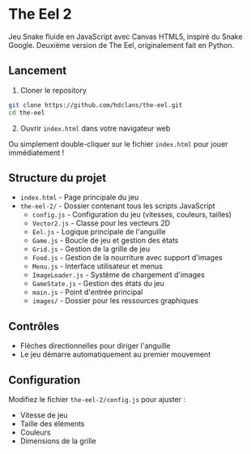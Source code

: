 # The Eel 2

Jeu Snake fluide en JavaScript avec Canvas HTML5, inspiré du Snake Google. Deuxième version de The Eel, originalement fait en Python.

## Lancement

1. Cloner le repository
```bash
git clone https://github.com/hdclans/the-eel.git
cd the-eel
```

2. Ouvrir `index.html` dans votre navigateur web

Ou simplement double-cliquer sur le fichier `index.html` pour jouer immédiatement !

## Structure du projet
- `index.html` - Page principale du jeu
- `the-eel-2/` - Dossier contenant tous les scripts JavaScript
  - `config.js` - Configuration du jeu (vitesses, couleurs, tailles)
  - `Vector2.js` - Classe pour les vecteurs 2D
  - `Eel.js` - Logique principale de l'anguille
  - `Game.js` - Boucle de jeu et gestion des états
  - `Grid.js` - Gestion de la grille de jeu
  - `Food.js` - Gestion de la nourriture avec support d'images
  - `Menu.js` - Interface utilisateur et menus
  - `ImageLoader.js` - Système de chargement d'images
  - `GameState.js` - Gestion des états du jeu
  - `main.js` - Point d'entrée principal
  - `images/` - Dossier pour les ressources graphiques

## Contrôles
- Flèches directionnelles pour diriger l'anguille
- Le jeu démarre automatiquement au premier mouvement

## Configuration
Modifiez le fichier `the-eel-2/config.js` pour ajuster :
- Vitesse de jeu
- Taille des éléments
- Couleurs
- Dimensions de la grille

